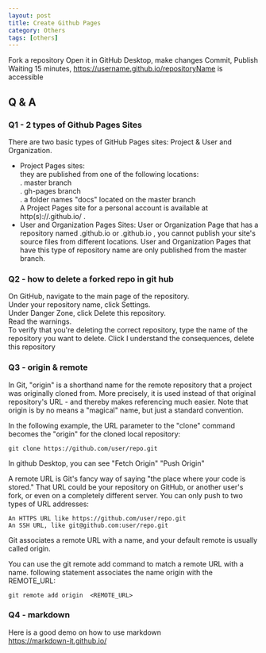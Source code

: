 ```yaml
---
layout: post
title: Create Github Pages
category: Others 
tags: [others]
---
```


Fork a repository
Open it in GitHub Desktop, make changes
Commit, 
Publish 
Waiting 15 minutes,  https://username.github.io/repositoryName is accessible 

 
## Q & A   
 
### Q1 - 2 types of Github Pages Sites
There are two basic types of GitHub Pages sites: Project & User and Organization.   
- Project Pages sites:   
  they are published from one of the following locations:   
  . master branch   
  . gh-pages branch   
  . a folder names "docs" located on the master branch   
  A Project Pages site for a personal account is available at http(s)://<username>.github.io/<projectname> .   
- User and Organization Pages Sites: 
User or Organization Page that has a repository named <username>.github.io or <orgname>.github.io , you cannot publish your site's source files from different locations. User and Organization Pages that have this type of repository name are only published from the master branch.

  
### Q2 - how to delete a forked repo in git hub   
On GitHub, navigate to the main page of the repository.  
Under your repository name, click  Settings.  
Under Danger Zone, click Delete this repository.  
Read the warnings.  
To verify that you're deleting the correct repository, type the name of the repository you want to delete.
Click I understand the consequences, delete this repository   

### Q3 - origin & remote 
In Git, "origin" is a shorthand name for the remote repository that a project was originally cloned from.
More precisely, it is used instead of that original repository's URL - and thereby makes referencing much easier.
Note that origin is by no means a "magical" name, but just a standard convention.  
  
In the following example, the URL parameter to the "clone" command becomes the "origin" for the cloned local repository:  
```
git clone https://github.com/user/repo.git
```
In github Desktop, you can see "Fetch Origin" "Push Origin"     

A remote URL is Git's fancy way of saying "the place where your code is stored."
That URL could be your repository on GitHub, or another user's fork, or even on a completely different server.
You can only push to two types of URL addresses:
```
An HTTPS URL like https://github.com/user/repo.git
An SSH URL, like git@github.com:user/repo.git
```
Git associates a remote URL with a name, and your default remote is usually called origin.  

You can use the git remote add command to match a remote URL with a name. following statement associates the name origin with the REMOTE_URL:  
```
git remote add origin  <REMOTE_URL> 
```

### Q4 - markdown  
Here is a good demo on how to use markdown  
https://markdown-it.github.io/

